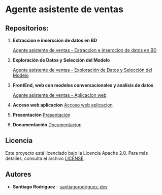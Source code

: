 # Agente asistente de ventas

## Repositorios:

1. **Extraccion e inserccion de datos en BD**
   
    [Agente asistente de ventas - Extraccion e inserccion de datos en BD](https://github.com/santiagorodriguez-dev/pf_01_etl_preprocesamiento)

3. **Exploración de Datos y Selección del Modelo**
   
    [Agente asistente de ventas - Exploración de Datos y Selección del Modelo](https://github.com/santiagorodriguez-dev/pf_02_exploracion_datos_modelo)
	
4. **FrontEnd, web con modelos conversacionales y analisis de datos**
   
    [Agente asistente de ventas - Aplicacion web](https://github.com/santiagorodriguez-dev/pf_03_front_end)

5. **Acceso web aplicacion**
    [Acceso web aplicacion](https://asistente-dev.streamlit.app/)

6. **Presentación**
    [Presentación](https://demosanti.my.canva.site/presentaci-n-final)

6. **Documentación**
    [Documentacion](https://github.com/santiagorodriguez-dev/pf_00_doc_main_asistente/tree/main/doc)
    
## Licencia

Este proyecto está licenciado bajo la Licencia Apache 2.0. Para más detalles, consulta el archivo [LICENSE](LICENSE).

## Autores
* **Santiago Rodriguez** - [santiagorodriguez-dev](https://github.com/santiagorodriguez-dev)
	